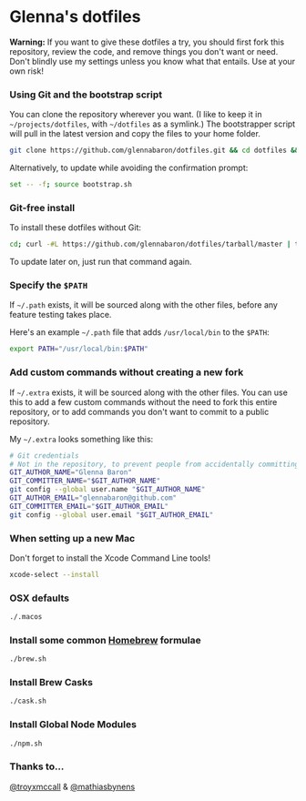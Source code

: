 # Glenna's dotfiles

**Warning:** If you want to give these dotfiles a try, you should first fork this repository, review the code, and remove things you don't want or need. Don't blindly use my settings unless you know what that entails. Use at your own risk!

### Using Git and the bootstrap script
You can clone the repository wherever you want. (I like to keep it in `~/projects/dotfiles`, with `~/dotfiles` as a symlink.) The bootstrapper script will pull in the latest version and copy the files to your home folder.

```bash
git clone https://github.com/glennabaron/dotfiles.git && cd dotfiles && source bootstrap.sh
```

Alternatively, to update while avoiding the confirmation prompt:

```bash
set -- -f; source bootstrap.sh
```

### Git-free install
To install these dotfiles without Git:

```bash
cd; curl -#L https://github.com/glennabaron/dotfiles/tarball/master | tar -xzv --strip-components 1 --exclude={README.md,bootstrap.sh,LICENSE-MIT.txt}
```

To update later on, just run that command again.

### Specify the `$PATH`
If `~/.path` exists, it will be sourced along with the other files, before any feature testing takes place.

Here's an example `~/.path` file that adds `/usr/local/bin` to the `$PATH`:

```bash
export PATH="/usr/local/bin:$PATH"
```

### Add custom commands without creating a new fork
If `~/.extra` exists, it will be sourced along with the other files. You can use this to add a few custom commands without the need to fork this entire repository, or to add commands you don't want to commit to a public repository.

My `~/.extra` looks something like this:

```bash
# Git credentials
# Not in the repository, to prevent people from accidentally committing under my name
GIT_AUTHOR_NAME="Glenna Baron"
GIT_COMMITTER_NAME="$GIT_AUTHOR_NAME"
git config --global user.name "$GIT_AUTHOR_NAME"
GIT_AUTHOR_EMAIL="glennabaron@github.com"
GIT_COMMITTER_EMAIL="$GIT_AUTHOR_EMAIL"
git config --global user.email "$GIT_AUTHOR_EMAIL"
```

### When setting up a new Mac

Don't forget to install the Xcode Command Line tools!
```bash
xcode-select --install
```

### OSX defaults

```bash
./.macos
```

### Install some common [Homebrew](http://brew.sh/) formulae

```bash
./brew.sh
```

### Install Brew Casks

```bash
./cask.sh
```

### Install Global Node Modules

```bash
./npm.sh
```

### Thanks to…
[@troyxmccall](https://github.com/troyxmccall/dotfiles) & [@mathiasbynens](https://github.com/mathiasbynens/dotfiles)
